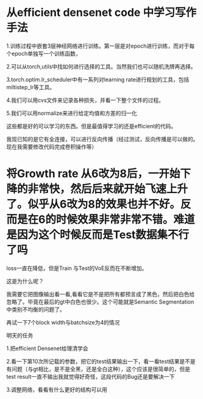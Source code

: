 # 从efficient densenet code 中学习写作手法

1.训练过程中嵌套3层神经网络进行训练。第一层是对epoch进行训练，而对于每个epoch单独写一个训练函数，

2.可以从torch,utils中找如何进行选择的工具。当然我们也可以随机洗牌再选择。

3.torch.optim.lr_scheduler中有一系列对learning rate进行规划的工具，包括miltistep_lr等工具。

4.我们可以用cvs文件来记录各种损失，并看一下整个文件的过程。

5.我们可以用normalize来进行给定均值和方差的归一化

这些都是好的可以学习的东西。但是最值得学习的还是efficient的代码。

我现已知的是它有全连接，可以进行反向传播（经过测试，反向传播是可以做的。现在我需要修改代码完成卷积操作等）





# 将Growth rate 从6改为8后，一开始下降的非常快，然后后来就开始飞速上升了。似乎从6改为8的效果也并不好。反而是在6的时候效果非常非常不错。难道是因为这个时候反而是Test数据集不行了吗

loss一直在降低，但是Train 与Test的VoE反而在不断增加。

这是为什么呢？

我需要它把图像输出看一看,看看它是不是把所有都预言成了黑色，然后把白色给忽略了。毕竟在最后的gt中白色也很少。这个可能就是Semantic Segmentation中类别不均衡的问题了。

再试一下7个block width与batchsize为4的情况

明天的任务

1.把efficient Densenet给理清学会

2.看一下第10次所记载的参数，把它的test结果输出一下，看一看test结果是不是有问题（与gt相比，是不是全黑，还是全白这种），这个应该是很简单的，但是test result一直不输出我就觉得好奇怪，这段代码的Bug还是要解决一下

3.调整网络，看看有什么更好的结构可以用



